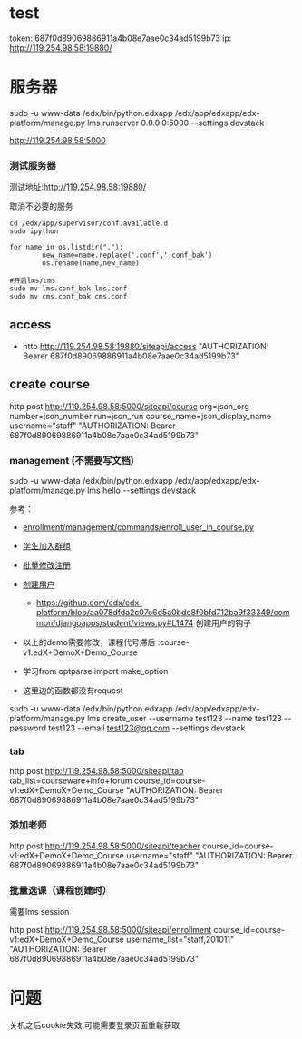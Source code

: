 # test
token: 687f0d89069886911a4b08e7aae0c34ad5199b73
ip: http://119.254.98.58:19880/

# 服务器
sudo -u www-data /edx/bin/python.edxapp /edx/app/edxapp/edx-platform/manage.py lms runserver 0.0.0.0:5000 --settings devstack

http://119.254.98.58:5000

### 测试服务器
测试地址:http://119.254.98.58:19880/

取消不必要的服务

```
cd /edx/app/supervisor/conf.available.d
sudo ipython

for name in os.listdir("."):
		new_name=name.replace('.conf','.conf_bak')
		os.rename(name,new_name)
		
#开启lms/cms
sudo mv lms.conf_bak lms.conf
sudo mv cms.conf_bak cms.conf

```


## access
*  http  http://119.254.98.58:19880/siteapi/access  "AUTHORIZATION: Bearer  687f0d89069886911a4b08e7aae0c34ad5199b73" 

## create course

http post http://119.254.98.58:5000/siteapi/course org=json_org number=json_number run=json_run course_name=json_display_name username="staff" "AUTHORIZATION: Bearer  687f0d89069886911a4b08e7aae0c34ad5199b73"



### management (不需要写文档)
sudo -u www-data /edx/bin/python.edxapp /edx/app/edxapp/edx-platform/manage.py lms hello --settings devstack


参考：
*  [enrollment/management/commands/enroll_user_in_course.py](https://github.com/edx/edx-platform/blob/master/common/djangoapps/enrollment/management/commands/enroll_user_in_course.py)
*  [学生加入群组](https://github.com/edx/edx-platform/blob/master/common/djangoapps/student/management/commands/add_to_group.py)
*  [批量修改注册](https://github.com/edx/edx-platform/blob/master/common/djangoapps/student/management/commands/change_enrollment.py)
*  [创建用户](https://github.com/edx/edx-platform/blob/master/common/djangoapps/student/management/commands/create_user.py)
    *  https://github.com/edx/edx-platform/blob/aa078dfda2c07c6d5a0bde8f0bfd712ba9f33349/common/djangoapps/student/views.py#L1474 创建用户的钩子

*  以上的demo需要修改，课程代号滞后 :course-v1:edX+DemoX+Demo_Course
*  学习from optparse import make_option
*  这里边的函数都没有request


sudo -u www-data /edx/bin/python.edxapp /edx/app/edxapp/edx-platform/manage.py lms  create_user --username test123 --name test123  --password test123 --email test123@qq.com --settings devstack


### tab
http post http://119.254.98.58:5000/siteapi/tab tab_list=courseware+info+forum course_id=course-v1:edX+DemoX+Demo_Course  "AUTHORIZATION: Bearer 687f0d89069886911a4b08e7aae0c34ad5199b73"

### 添加老师

http post http://119.254.98.58:5000/siteapi/teacher course_id=course-v1:edX+DemoX+Demo_Course  username="staff" "AUTHORIZATION: Bearer  687f0d89069886911a4b08e7aae0c34ad5199b73"

### 批量选课（课程创建时）
需要lms session


http post http://119.254.98.58:5000/siteapi/enrollment course_id=course-v1:edX+DemoX+Demo_Course  username_list="staff,201011" "AUTHORIZATION: Bearer  687f0d89069886911a4b08e7aae0c34ad5199b73"

# 问题
 关机之后cookie失效,可能需要登录页面重新获取

